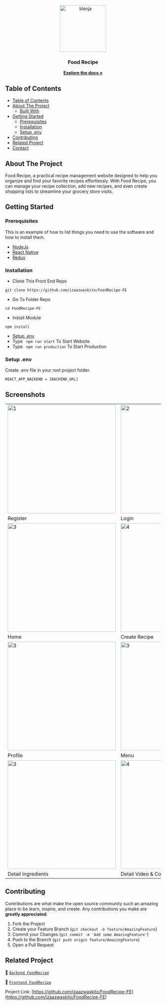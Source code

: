 <br />
<p align="center">
  <div align="center">
    <img height="150" src="https://cdn.discordapp.com/attachments/1118733891738554480/1153268376240656445/Screenshot_1-removebg-preview.png" alt="blanja" border="0"/>
  </div>
  <h3 align="center">Food Recipe</h3>
  <p align="center">
    <a href="https://github.com/izaazwaskito/Blanja-BE"><strong>Explore the docs »</strong></a>
    <br />
  </p>
</p>

## Table of Contents

- [Table of Contents](#table-of-contents)
- [About The Project](#about-the-project)
  - [Built With](#built-with)
- [Getting Started](#getting-started)
  - [Prerequisites](#prerequisites)
  - [Installation](#installation)
  - [Setup .env](#setup-env)
- [Contributing](#contributing)
- [Related Project](#related-project)
- [Contact](#contact)

<!-- ABOUT THE PROJECT -->

## About The Project

Food Recipe, a practical recipe management website designed to help you organize and find your favorite recipes effortlessly. With Food Recipe, you can manage your recipe collection, add new recipes, and even create shopping lists to streamline your grocery store visits.

<!-- GETTING STARTED -->

## Getting Started

### Prerequisites

This is an example of how to list things you need to use the software and how to install them.

- [NodeJs](https://nodejs.org/en/download/)
- [React Native](https://reactnative.dev/)
- [Redux](https://redux.js.org/)

### Installation

- Clone This Front End Repo

```
git clone https://github.com/izaazwaskito/FoodRecipe-FE
```

- Go To Folder Repo

```
cd FoodRecipe-FE
```

- Install Module

```
npm install
```

- <a href="#setup-env">Setup .env</a>
- Type ` npm run start` To Start Website
- Type ` npm run production` To Start Production

### Setup .env

Create .env file in your root project folder.

```
REACT_APP_BACKEND = [BACKEND_URL]
```

<!-- ROADMAP -->

## Screenshots

<table>
 <tr>
    <td><img width="350px" src="https://cdn.discordapp.com/attachments/1118733891738554480/1154269848772292648/Screenshot_3.png"  border="0" border="0" alt="1" /></td>
    <td> <img width="350px" src="https://cdn.discordapp.com/attachments/1118733891738554480/1154269848512233512/Screenshot_2.png" \ border="0"  border="0"  border="0"  alt="2" /></td>
  </tr>
   <tr>
    <td>Register</td>
    <td>Login</td>
  </tr>

  <tr>
    <td><img width="350px" src="https://cdn.discordapp.com/attachments/1118733891738554480/1154269849309151253/Screenshot_5.png"  border="0" border="0" alt="3" /> </td>
    <td><img width="350px" src="https://cdn.discordapp.com/attachments/1118733891738554480/1154269849019748413/Screenshot_4.png"  border="0" border="0" alt="4" /></td>

  </tr>
   <tr>
    <td>Home</td>
    <td>Create Recipe</td>
  </tr>
  <tr>
    <td><img width="350px" src="https://cdn.discordapp.com/attachments/1118733891738554480/1154269849585987655/Screenshot_6.png"  border="0" border="0" alt="3" /> </td>
    <td><img width="350px" src="https://cdn.discordapp.com/attachments/1118733891738554480/1154269849871187999/Screenshot_7.png"  border="0" border="0" alt="3" /> </td>

  </tr>
   <tr>
    <td>Profile</td>
    <td>Menu</td>
  </tr>
    <tr>
    <td><img width="350px" src="https://cdn.discordapp.com/attachments/1118733891738554480/1154269850185773126/Screenshot_8.png"  border="0" border="0" alt="3" /> </td>
    <td><img width="350px" src="https://cdn.discordapp.com/attachments/1118733891738554480/1154269850445811792/Screenshot_9.png"  border="0" border="0" alt="4" /></td>
  </tr>
   <tr>
    <td>Detail Ingredients</td>
    <td>Detail Video & Comment</td>
  </tr>
</table>

## Contributing

Contributions are what make the open source community such an amazing place to be learn, inspire, and create. Any contributions you make are **greatly appreciated**.

1. Fork the Project
2. Create your Feature Branch (`git checkout -b feature/AmazingFeature`)
3. Commit your Changes (`git commit -m 'Add some AmazingFeature'`)
4. Push to the Branch (`git push origin feature/AmazingFeature`)
5. Open a Pull Request

## Related Project

:rocket: [`Backend FoodRecipe`](https://github.com/izaazwaskito/FoodRecipe-BE)

:rocket: [`Frontend FoodRecipe`](https://github.com/izaazwaskito/FoodRecipe-FE)

Project Link: [https://github.com/izaazwaskito/FoodRecipe-FE](https://github.com/izaazwaskito/FoodRecipe-FE)